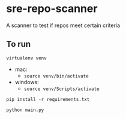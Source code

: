 # sre-repo-scanner
A scanner to test if repos meet certain criteria

## To run

`virtualenv venv`

- mac:
    - `source venv/bin/activate`
- windows:
    - `source venv/Scripts/activate`

`pip install -r requirements.txt`

`python main.py`
